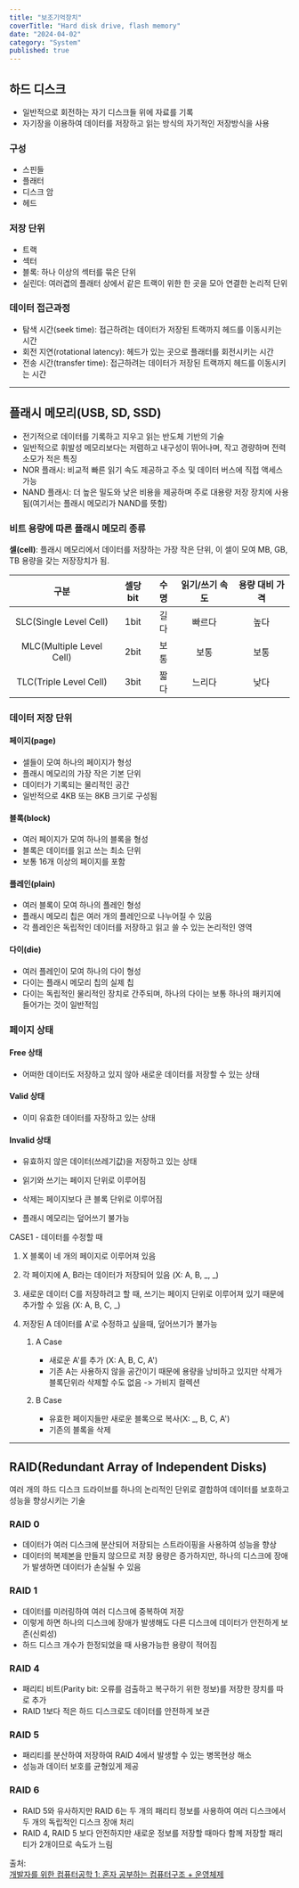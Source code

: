 ```yaml
---
title: "보조기억장치"
coverTitle: "Hard disk drive, flash memory"
date: "2024-04-02"
category: "System"
published: true
---
```


## 하드 디스크

- 일반적으로 회전하는 자기 디스크들 위에 자료를 기록
- 자기장을 이용하여 데이터를 저장하고 읽는 방식의 자기적인 저장방식을 사용

### 구성

- 스핀들
- 플래터
- 디스크 암
- 헤드

### 저장 단위

- 트랙
- 섹터
- 블록: 하나 이상의 섹터를 묶은 단위
- 실린더: 여러겹의 플래터 상에서 같은 트랙이 위한 한 곳을 모아 연결한 논리적 단위

### 데이터 접근과정

- 탐색 시간(seek time): 접근하려는 데이터가 저장된 트랙까지 헤드를 이동시키는 시간
- 회전 지연(rotational latency): 헤드가 있는 곳으로 플래터를 회전시키는 시간
- 전송 시간(transfer time): 접근하려는 데이터가 저장된 트랙까지 헤드를 이동시키는 시간

---

## 플래시 메모리(USB, SD, SSD)

- 전기적으로 데이터를 기록하고 지우고 읽는 반도체 기반의 기술
- 일반적으로 휘발성 메모리보다는 저렴하고 내구성이 뛰어나며, 작고 경량하며 전력 소모가 적은 특징
- NOR 플래시: 비교적 빠른 읽기 속도 제공하고 주소 및 데이터 버스에 직접 액세스 가능
- NAND 플래시: 더 높은 밀도와 낮은 비용을 제공하며 주로 대용량 저장 장치에 사용됨(여기서는 플래시 메모리가 NAND를 뜻함)

### 비트 용량에 따른 플래시 메모리 종류

**셀(cell)**: 플래시 메모리에서 데이터를 저장하는 가장 작은 단위, 이 셀이 모여 MB, GB, TB 용량을 갖는 저장장치가 됨.

|           구분           | 셀당 bit | 수명 | 읽기/쓰기 속도 | 용량 대비 가격 |
| :----------------------: | :------: | :--: | :------------: | :------------: |
|  SLC(Single Level Cell)  |   1bit   | 길다 |     빠르다     |      높다      |
| MLC(Multiple Level Cell) |   2bit   | 보통 |      보통      |      보통      |
|  TLC(Triple Level Cell)  |   3bit   | 짧다 |     느리다     |      낮다      |

### 데이터 저장 단위

#### 페이지(page)

- 셀들이 모여 하나의 페이지가 형성
- 플래시 메모리의 가장 작은 기본 단위
- 데이터가 기록되는 물리적인 공간
- 일반적으로 4KB 또는 8KB 크기로 구성됨

#### 블록(block)

- 여러 페이지가 모여 하나의 블록을 형성
- 블록은 데이터를 읽고 쓰는 최소 단위
- 보통 16개 이상의 페이지를 포함

#### 플레인(plain)

- 여러 블록이 모여 하나의 플레인 형성
- 플래시 메모리 칩은 여러 개의 플레인으로 나누어질 수 있음
- 각 플레인은 독립적인 데이터를 저장하고 읽고 쓸 수 있는 논리적인 영역

#### 다이(die)

- 여러 플레인이 모여 하나의 다이 형성
- 다이는 플래시 메모리 칩의 실제 칩
- 다이는 독립적인 물리적인 장치로 간주되며, 하나의 다이는 보통 하나의 패키지에 들어가는 것이 일반적임

### 페이지 상태

#### Free 상태

- 어떠한 데이터도 저장하고 있지 않아 새로운 데이터를 저장할 수 있는 상태

#### Valid 상태

- 이미 유효한 데이터를 자장하고 있는 상태

#### Invalid 상태

- 유효하지 않은 데이터(쓰레기값)을 저장하고 있는 상태

- 읽기와 쓰기는 페이지 단위로 이루어짐
- 삭제는 페이지보다 큰 블록 단위로 이루어짐
- 플래시 메모리는 덮어쓰기 불가능

CASE1 - 데이터를 수정할 때

1. X 블록이 네 개의 페이지로 이루어져 있음
2. 각 페이지에 A, B라는 데이터가 저장되어 있음 (X: A, B, _, _)
3. 새로운 데이터 C를 저장하려고 할 때, 쓰기는 페이지 단위로 이루어져 있기 때문에 추가할 수 있음 (X: A, B, C, \_)
4. 저장된 A 데이터를 A'로 수정하고 싶을때, 덮어쓰기가 불가능

   1. A Case

      - 새로운 A'를 추가 (X: A, B, C, A')
      - 기존 A는 사용하지 않을 공간이기 때문에 용량을 낭비하고 있지만 삭제가 블록단위라 삭제할 수도 없음 -> 가비지 컬렉션

   2. B Case
      - 유효한 페이지들만 새로운 블록으로 복사(X: \_, B, C, A')
      - 기존의 블록을 삭제

---

## RAID(Redundant Array of Independent Disks)

여러 개의 하드 디스크 드라이브를 하나의 논리적인 단위로 결합하여 데이터를 보호하고 성능을 향상시키는 기술

### RAID 0

- 데이터가 여러 디스크에 분산되어 저장되는 스트라이핑을 사용하여 성능을 향상
- 데이터의 복제본을 만들지 않으므로 저장 용량은 증가하지만, 하나의 디스크에 장애가 발생하면 데이터가 손실될 수 있음

### RAID 1

- 데이터를 미러링하여 여러 디스크에 중복하여 저장
- 이렇게 하면 하나의 디스크에 장애가 발생해도 다른 디스크에 데이터가 안전하게 보존(신뢰성)
- 하드 디스크 개수가 한정되었을 때 사용가능한 용량이 적어짐

### RAID 4

- 패리티 비트(Parity bit: 오류를 검출하고 복구하기 위한 정보)를 저장한 장치를 따로 추가
- RAID 1보다 적은 하드 디스크로도 데이터를 안전하게 보관

### RAID 5

- 패리티를 분산하여 저장하여 RAID 4에서 발생할 수 있는 병목현상 해소
- 성능과 데이터 보호를 균형있게 제공

### RAID 6

- RAID 5와 유사하지만 RAID 6는 두 개의 패리티 정보를 사용하여 여러 디스크에서 두 개의 독립적인 디스크 장애 처리
- RAID 4, RAID 5 보다 안전하지만 새로운 정보를 저장할 때마다 함께 저장할 패리티가 2개이므로 속도가 느림

출처:  
[개발자를 위한 컴퓨터공학 1: 혼자 공부하는 컴퓨터구조 + 운영체제](https://www.inflearn.com/course/%ED%98%BC%EC%9E%90-%EA%B3%B5%EB%B6%80%ED%95%98%EB%8A%94-%EC%BB%B4%ED%93%A8%ED%84%B0%EA%B5%AC%EC%A1%B0-%EC%9A%B4%EC%98%81%EC%B2%B4%EC%A0%9C)
